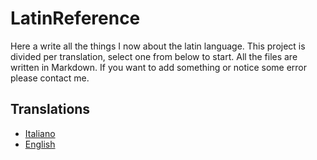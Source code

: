 # LatinReference
Here a write all the things I now about the latin language. This project is divided per translation, select one from below to start.
All the files are written in Markdown. If you want to add something or notice some error please contact me.

## Translations

+ [Italiano](https://github.com/aziis98/LatinReference/blob/master/italiano/home.md)
+ [English]()
